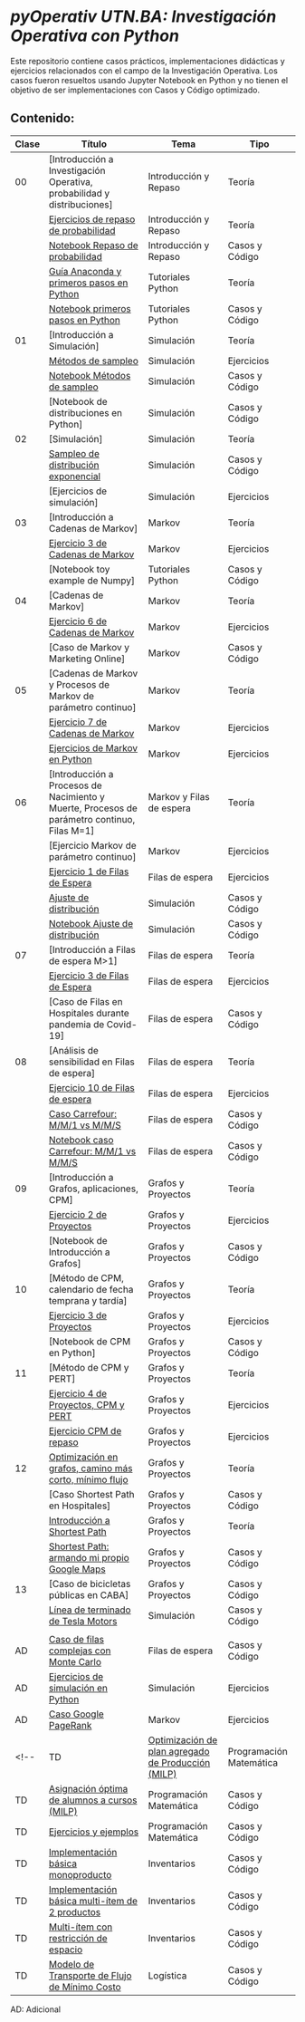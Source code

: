 # *pyOperativ UTN.BA: Investigación Operativa con Python*
Este repositorio contiene casos prácticos, implementaciones didácticas y ejercicios relacionados con el campo de la Investigación Operativa. Los casos fueron resueltos usando Jupyter Notebook en Python y no tienen el objetivo de ser implementaciones con Casos y Código optimizado.

## Contenido:

| Clase | Título | Tema | Tipo |
| --- | ----------- | ------ | --- |
| 00 | [Introducción a Investigación Operativa, probabilidad y distribuciones]                                                                                  | Introducción y Repaso | Teoría |
|    | [Ejercicios de repaso de probabilidad](https://github.com/investigacion-operativa/pyOperativ/blob/main/02_repaso/clase01_repaso_probabilidad/repaso_probabilidad.pdf)                | Introducción y Repaso | Teoría |
|    | [Notebook Repaso de probabilidad](https://github.com/investigacion-operativa/pyOperativ/blob/main/02_repaso/clase01_repaso_probabilidad/probabilidad_repaso.ipynb)                   | Introducción y Repaso | Casos y Código |
|    | [Guía Anaconda y primeros pasos en Python](https://github.com/investigacion-operativa/pyOperativ/blob/main/01_intro_python/instalar_python_jupyter.pdf)  | Tutoriales Python | Teoría     |
|    | [Notebook primeros pasos en Python](https://github.com/investigacion-operativa/pyOperativ/blob/main/01_intro_python/python_primeros_pasos.ipynb)         | Tutoriales Python | Casos y Código     |
| 01 | [Introducción a Simulación]                                                                                                                              | Simulación        | Teoría     |
|    | [Métodos de sampleo](https://github.com/investigacion-operativa/pyOperativ/blob/main/03_simulacion/casos_codigo/clase_01_metodos_sampleo/metodos_sampleo.pdf)                  | Simulación        | Ejercicios |
|    | [Notebook Métodos de sampleo](https://github.com/investigacion-operativa/pyOperativ/blob/main/03_simulacion/casos_codigo/clase_01_metodos_sampleo/piaccrej.ipynb)              | Simulación        | Casos y Código     |
|    | [Notebook de distribuciones en Python]                                                                                                                   | Simulación        | Casos y Código     |
| 02 | [Simulación]                                                                                                                                             | Simulación        | Teoría     |
|    | [Sampleo de distribución exponencial](https://github.com/investigacion-operativa/pyOperativ/blob/main/03_simulacion/casos_codigo/clase02_caso_simulacion_exponencial/simulacion_exponencial.ipynb)|Simulación|Casos y Código |
|    | [Ejercicios de simulación]                                                                                                                               | Simulación        | Ejercicios |
| 03 | [Introducción a Cadenas de Markov]                                                                                                                       | Markov            | Teoría   |
|    | [Ejercicio 3 de Cadenas de Markov](https://github.com/investigacion-operativa/pyOperativ/blob/main/04_markov/ejercicios/clase03_ejercicio_3/ejercicio_3.pdf)                                                                                                                     | Markov | Ejercicios |
|    | [Notebook toy example de Numpy]                                                                                                                          | Tutoriales Python | Casos y Código |
| 04 | [Cadenas de Markov]                                                                                                                                      | Markov            | Teoría |
|    | [Ejercicio 6 de Cadenas de Markov](https://github.com/investigacion-operativa/pyOperativ/blob/main/04_markov/ejercicios/clase04_ejercicio_6/markov_ejercicio06_completo.pdf)                                                                                                                     | Markov            | Ejercicios |
|    | [Caso de Markov y Marketing Online]                                                                                                                      | Markov            | Casos y Código |
| 05 | [Cadenas de Markov y Procesos de Markov de parámetro continuo]                                                                                           | Markov            | Teoría |
|    | [Ejercicio 7 de Cadenas de Markov](https://github.com/investigacion-operativa/pyOperativ/blob/main/04_markov/ejercicios/clase05_ejercicio_7/ejercicio_7.pdf)                                                                                                                     | Markov            | Ejercicios |
|    | [Ejercicios de Markov en Python](https://github.com/investigacion-operativa/pyOperativ/tree/main/04_markov/casos_codigo/clase05_ejercicios_codigo)                                      | Markov            | Ejercicios |
| 06 | [Introducción a Procesos de Nacimiento y Muerte, Procesos de parámetro continuo, Filas M=1]                                                              | Markov y Filas de espera   | Teoría |
|    | [Ejercicio Markov de parámetro continuo]                                                                                                                 | Markov            | Ejercicios |
|    | [Ejercicio 1 de Filas de Espera](https://github.com/investigacion-operativa/pyOperativ/blob/main/05_filas/ejercicios/clase06_ejercicio_1/ejercicio_filas_01.pdf)                                                                                                                       | Filas de espera   | Ejercicios |
|    | [Ajuste de distribución](https://github.com/investigacion-operativa/pyOperativ/blob/main/03_simulacion/casos_codigo/clase06_fit_distribucion_lugones/seminario_max_like.pdf)   | Simulación        | Casos y Código |
|    | [Notebook Ajuste de distribución](https://github.com/investigacion-operativa/pyOperativ/blob/main/03_simulacion/casos_codigo/clase06_fit_distribucion_lugones/exponential_fit.ipynb)   | Simulación        | Casos y Código |
| 07 | [Introducción a Filas de espera M>1]                                                                                                                     | Filas de espera   | Teoría |
|    | [Ejercicio 3 de Filas de Espera](https://github.com/investigacion-operativa/pyOperativ/blob/main/05_filas/ejercicios/clase07_ejercicio_3/ejercicio_3.pdf)                                                                                                                       | Filas de espera   | Ejercicios |
|    | [Caso de Filas en Hospitales durante pandemia de Covid-19]                                                                                               | Filas de espera   | Casos y Código |
| 08 | [Análisis de sensibilidad en Filas de espera]                                                                                                            | Filas de espera   | Teoría |
|    | [Ejercicio 10 de Filas de espera](https://github.com/investigacion-operativa/pyOperativ/blob/main/05_filas/ejercicios/clase08_ejercicio_10/filas_ejercicio10.pdf)                                                                                                                      | Filas de espera   | Ejercicios |
|    | [Caso Carrefour: M/M/1 vs M/M/S](https://github.com/investigacion-operativa/pyOperativ/blob/main/05_filas/casos_codigo/clase08_caso_carrefour/ejercicio_integrador_carrefour.pdf)        | Filas de espera   | Casos y Código |
|    | [Notebook caso Carrefour: M/M/1 vs M/M/S](https://github.com/investigacion-operativa/pyOperativ/blob/main/05_filas/casos_codigo/clase08_caso_carrefour/carrefour_ejemplo.ipynb)        | Filas de espera   | Casos y Código |
| 09 | [Introducción a Grafos, aplicaciones, CPM]                                                                                                               | Grafos y Proyectos   | Teoría |
|    | [Ejercicio 2 de Proyectos](https://github.com/investigacion-operativa/pyOperativ/blob/main/06_proyectos/ejercicios/clase09_ejercicio_2/ejercicio_2.pdf)                                                                                                                             | Grafos y Proyectos   | Ejercicios |
|    | [Notebook de Introducción a Grafos]                                                                                                                      | Grafos y Proyectos   | Casos y Código |
| 10 | [Método de CPM, calendario de fecha temprana y tardía]                                                                                                   | Grafos y Proyectos   | Teoría |
|    | [Ejercicio 3 de Proyectos](https://github.com/investigacion-operativa/pyOperativ/blob/main/06_proyectos/ejercicios/clase10_ejercicio_3/ejercicio_3.pdf)                                                                                                                             | Grafos y Proyectos   | Ejercicios |
|    | [Notebook de CPM en Python]                                                                                                                              | Grafos y Proyectos   | Casos y Código |
| 11 | [Método de CPM y PERT]                                                                                                                                   | Grafos y Proyectos   | Teoría |
|    | [Ejercicio 4 de Proyectos, CPM y PERT](https://github.com/investigacion-operativa/pyOperativ/blob/main/06_proyectos/ejercicios/clase11_ejercicio_4/ejercicio_4.pdf)                                                                                                                 | Grafos y Proyectos   | Ejercicios |
|    | [Ejercicio CPM de repaso](https://github.com/investigacion-operativa/pyOperativ/blob/main/06_proyectos/ejercicios/clase11_ejerciciorepaso/repaso.pdf)                                                                                                                              | Grafos y Proyectos   | Ejercicios |
| 12 | [Optimización en grafos, camino más corto, mínimo flujo](https://github.com/investigacion-operativa/pyOperativ/blob/main/07_grafos/teoria/clase12_optimizacion_grafos_flujo_sp/flujo_min_cost.pdf)                                                                                               | Grafos y Proyectos   | Teoría |
|    | [Caso Shortest Path en Hospitales]                                                                                                                       | Grafos y Proyectos   | Casos y Código |
|    | [Introducción a Shortest Path](https://github.com/investigacion-operativa/pyOperativ/blob/main/07_grafos/casos_codigo/clase12_shortest_path_slides/shortest_path_1.pdf)                                                                                                                         | Grafos y Proyectos   | Teoría |
|    | [Shortest Path: armando mi propio Google Maps](https://github.com/investigacion-operativa/pyOperativ/blob/main/07_grafos/casos_codigo/clase12_mi_gmaps/graph_search_maps.ipynb) | Grafos y Proyectos   | Casos y Código |
| 13 | [Caso de bicicletas públicas en CABA]                                                                                                                    | Grafos y Proyectos   | Casos y Código |
|    | [Línea de terminado de Tesla Motors](https://github.com/investigacion-operativa/pyOperativ/blob/main/03_simulacion/casos_codigo/clase13_caso_linea_tesla/simulacion_discreta_tesla.pdf) | Simulación      | Casos y Código |
|  |  |  |  |
| AD | [Caso de filas complejas con Monte Carlo](https://github.com/investigacion-operativa/pyOperativ/blob/main/05_filas/casos_codigo/caso_fila_compleja/simulacion_fila_compleja.ipynb) | Filas de espera | Casos y Código |
| AD | [Ejercicios de simulación en Python](https://github.com/investigacion-operativa/pyOperativ/tree/main/03_simulacion/casos_codigo/ejercicios)                                           | Simulación   | Ejercicios |
| AD | [Caso Google PageRank](https://github.com/investigacion-operativa/pyOperativ/blob/main/04_markov/casos_codigo/caso_google_pagerank/caso_google_pagerank.ipynb)                                                                                                                                 | Markov       | Ejercicios |
<!-- | TD | [Optimización de plan agregado de Producción (MILP)](https://github.com/investigacion-operativa/pyOperativ/blob/main/08_programacion_matematica/caso_planificacion_agregada/planificacion.ipynb) | Programación Matemática | Casos y Código |
| TD | [Asignación óptima de alumnos a cursos (MILP)](https://github.com/investigacion-operativa/pyOperativ/blob/main/08_programacion_matematica/caso_asignacion_cursos.ipynb/asignacion_cursos.ipynb) | Programación Matemática | Casos y Código |
| TD | [Ejercicios y ejemplos](https://github.com/investigacion-operativa/pyOperativ/tree/main/08_programacion_matematica/ejercicios) | Programación Matemática | Casos y Código |
| TD | [Implementación básica monoproducto](https://github.com/investigacion-operativa/pyOperativ/blob/main/09_inventarios/caso_monoproducto/monoproducto.ipynb) | Inventarios | Casos y Código |
| TD | [Implementación básica multi-ítem de 2 productos](https://github.com/investigacion-operativa/pyOperativ/blob/main/09_inventarios/caso_multiproducto/multiproducto.ipynb) | Inventarios | Casos y Código |
| TD | [Multi-ítem con restricción de espacio](https://github.com/investigacion-operativa/pyOperativ/blob/main/09_inventarios/caso_restriccion_espacio/restriccion_espacio.ipynb) | Inventarios | Casos y Código |
| TD | [Modelo de Transporte de Flujo de Mínimo Costo](https://github.com/investigacion-operativa/pyOperativ/blob/main/10_logistica/caso_transporte/transporte_programacion_matematica.ipynb) | Logística | Casos y Código | -->

AD: Adicional

